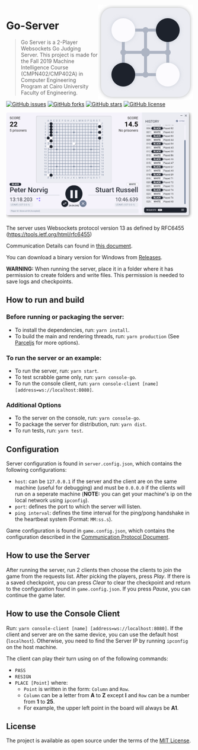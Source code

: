 <img src="docs/icon.png" align="right" />

# Go-Server

> Go Server is a 2-Player Websockets Go Judging Server. This project is made for the Fall 2019 Machine Intelligence Course (CMPN402/CMP402A) in Computer Engineering Program at Cairo University Faculty of Engineering.


[![GitHub issues](https://img.shields.io/github/issues/yahiaetman/Go-Server.svg)](https://github.com/yahiaetman/Go-Server/issues)
[![GitHub forks](https://img.shields.io/github/forks/yahiaetman/Go-Server.svg)](https://github.com/yahiaetman/Go-Server/network)
[![GitHub stars](https://img.shields.io/github/stars/yahiaetman/Go-Server.svg)](https://github.com/yahiaetman/Go-Server/stargazers)
[![GitHub license](https://img.shields.io/github/license/yahiaetman/Go-Server.svg)](https://github.com/yahiaetman/Go-Server/blob/master/LICENSE)


![Screenshot](docs/screenshot.png)

The server uses Websockets protocol version 13 as defined by RFC6455 (https://tools.ietf.org/html/rfc6455)

Communication Details can found in [this document](docs/protocol.pdf).

You can download a binary version for Windows from [Releases](https://github.com/yahiaetman/Go-Server/releases).

**WARNING:** When running the server, place it in a folder where it has permission to create folders and write files. This permission is needed to save logs and checkpoints.

## How to run and build

### Before running or packaging the server:

- To install the dependencies, run: `yarn install`.
- To build the main and rendering threads, run: `yarn production` (See [Parceljs](https://parceljs.org/) for more options).

### To run the server or an example:

- To run the server, run: `yarn start`.
- To test scrabble game only, run: `yarn console-go`.
- To run the console client, run: `yarn console-client [name] [address=ws://localhost:8080]`.

### Additional Options

- To the server on the console, run: `yarn console-go`.
- To package the server for distribution, run: `yarn dist`.
- To run tests, run: `yarn test`.

## Configuration

Server configuration is found in `server.config.json`, which contains the following configurations:

- `host`: can be `127.0.0.1` if the server and the client are on the same machine (useful for debugging) and must be `0.0.0.0` if the clients will run on a seperate machine (**NOTE:** you can get your machine's ip on the local network using `ipconfig`).
- `port`: defines the port to which the server will listen.
- `ping interval`: defines the time interval for the ping/pong handshake in the heartbeat system (Format: `MM:ss.s`).

Game configuration is found in `game.config.json`, which contains the configuration described in the [Communication Protocol Document](docs/protocol.pdf).

## How to use the Server

After running the server, run 2 clients then choose the clients to join the game from the requests list. After picking the players, press *Play*. If there is a saved checkpoint, you can press *Clear* to clear the checkpoint and return to the configuration found in `game.config.json`. If you press *Pause*, you can continue the game later.

## How to use the Console Client

Run: `yarn console-client [name] [address=ws://localhost:8080]`. If the client and server are on the same device, you can use the default host (`localhost`). Otherwise, you need to find the Server IP by running `ipconfig` on the host machine. 

The client can play their turn using on of the following commands:

- `PASS`
- `RESIGN`
- `PLACE [Point]` where:
	- `Point` is written in the form: `Column` and `Row`.
    - `Column` can be a letter from **A** to **Z** except **I** and `Row` can be a number from **1** to **25**.
    - For example, the upper left point in the board will always be **A1**.

## License
The project is available as open source under the terms of the [MIT License](LICENSE).
